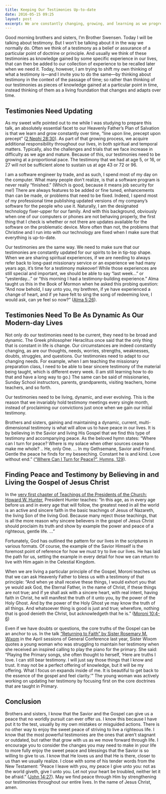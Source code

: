 ```yaml
---
title: Keeping Our Testimonies Up-to-date
date: 2016-05-15 09:25
layout: post
excerpt: We are constantly changing, growing, and learning as we progress through life. Because of this, our testimonies need to be growing at a proportional pace.
---
```


Good morning brothers and sisters, I’m Brother Swensen. Today I will be talking about testimony. But I won’t be talking about it in the way we normally do. Often we think of a testimony as a belief or assurance of a particular point of doctrine or principle. And usually we think of these testimonies as knowledge gained by some specific experience in our lives, that can then be added to our collection of experience to be recalled later when we need it. Today, however, I am trying to shift my own thinking of what a testimony is—and I invite you to do the same—by thinking about testimony in the context of the passage of time; so rather than thinking of our testimonies as pieces of knowledge gained at a particular point in time, instead thinking of them as a living foundation that changes and adapts over time.

## Testimonies Need Updating

As my sweet wife pointed out to me while I was studying to prepare this talk, an absolutely essential facet to our Heavenly Father’s Plan of Salvation is that we learn and grow constantly over time, “line upon line, precept upon precept” ([2 Nephi 28:30](https://www.lds.org/scriptures/bofm/2-ne/28.30#29)). As part of that growing process, we acquire additional responsibility throughout our lives, in both spiritual and temporal matters. Typically, also the challenges and trials that we face increase in difficulty as we age and mature. Because of this, our testimonies need to be growing at a proportional pace. The testimony that we had at age 5, or 16, or 27 will not be sufficient alone to sustain us at age 43 or 72 or 96.

I am a software engineer by trade, and as such, I spend most of my day on the computer. What many people don’t realize, is that a software program is never really “finished.” (Which is good, because it means job security for me!) There are always features to be added or fine tuned, enhancements than can be made, or problems that need to be fixed. Indeed, I spend most of my professional time publishing updated versions of my company’s software for the people who use it. Naturally, I am the designated technology fixer-upper for our family. And with this background, obviously when one of our computers or phones are not behaving properly, the first thing that I check is whether or not there are updates available for the software on the problematic device. More often than not, the problems that Christine and I run into with our technology are fixed when I make sure that everything is up-to-date.

Our testimonies are the same way. We need to make sure that our testimonies are constantly updated for our spirits to be in tip-top shape. When we are sharing spiritual experiences, if we are needing to always refer back to long-past missionary service or an experience we had many years ago, it’s time for a testimony makeover! While those experiences are still special and important, we should be able to say “last week…” or “yesterday…” or “this morning I had a testimony-building experience.” Alma taught us this in the Book of Mormon when he asked this probing question: “And now behold, I say unto you, my brethren, if ye have experienced a change of heart, and if ye have felt to sing the song of redeeming love, I would ask, can ye feel so now?” ([Alma 5:26](https://www.lds.org/scriptures/bofm/alma/5.26#25)).

## Testimonies Need To Be As Dynamic As Our Modern-day Lives

Not only do our testimonies need to be current, they need to be broad and dynamic. The Greek philosopher Heraclitus once said that the only thing that is constant in life is change. Our circumstances are indeed constantly changing, as are our thoughts, needs, worries, strengths, weaknesses, doubts, struggles, and questions. Our testimonies need to adapt to our changing needs. For example, when I am teaching the missionary preparation class, I need to be able to bear sincere testimony of the material being taught, which is different every week. (I am still learning how to do that and have a long way to go.) The same can be said of missionaries, Sunday School instructors, parents, grandparents, visiting teachers, home teachers, and so forth.

Our testimonies need to be living, dynamic, and ever evolving. This is the reason that we invariably hold testimony meetings every single month, instead of proclaiming our convictions just once when we gain our initial testimony.

Brothers and sisters, gaining and maintaining a dynamic, current, multi-dimensional testimony is what will allow us to have peace in our lives. It is by believing in the Savior and living His Gospel that we find this type of testimony and accompanying peace. As the beloved hymn states: “Where can I turn for peace? Where is my solace when other sources cease to make me whole? .. He, only One. … In my Gethsemane, Savior and Friend. Gentle the peace he finds for my beseeching. Constant he is and kind. Love without end.” ([“Where Can I Turn for Peace?”, Hymns, 129](https://www.lds.org/music/library/hymns/where-can-i-turn-for-peace)).

## Finding Peace and Testimony by Believing in and Living the Gospel of Jesus Christ

In the [very first chapter of Teachings of the Presidents of the Church: Howard W. Hunter](https://www.lds.org/manual/teachings-of-presidents-of-the-church-howard-w-hunter/chapter-1-jesus-christ-our-only-way-to-hope-and-joy.p44), President Hunter teaches: “In this age, as in every age before us and in every age that will follow, the greatest need in all the world is an active and sincere faith in the basic teachings of Jesus of Nazareth, the living Son of the living God. Because many reject those teachings, that is all the more reason why sincere believers in the gospel of Jesus Christ should proclaim its truth and show by example the power and peace of a righteous, gentle life. …”

Fortunately, God has outlined the pattern for our lives in the scriptures in various formats. Of course, the example of the Savior Himself is the foremost point of reference for how we must try to live our lives. He has laid the path for us, setting the example in every detail for how we can return to live with Him again in the Celestial Kingdom.

When we are living a particular principle of the Gospel, Moroni teaches us that we can ask Heavenly Father to bless us with a testimony of that principle: “And when ye shall receive these things, I would exhort you that ye would ask God, the Eternal Father, in the name of Christ, if these things are not true; and if ye shall ask with a sincere heart, with real intent, having faith in Christ, he will manifest the truth of it unto you, by the power of the Holy Ghost. And by the power of the Holy Ghost ye may know the truth of all things. And whatsoever thing is good is just and true; wherefore, nothing that is good denieth the Christ, but acknowledgeth that he is.” ([Moroni 10:4-6](https://www.lds.org/scriptures/bofm/moro/10.4-6#3))

Even if we have doubts or questions, the core truths of the Gospel can be an anchor to us. In the talk [“Returning to Faith” by Sister Rosemary M. Wixom](https://www.lds.org/general-conference/2015/04/returning-to-faith#p23) in the April sessions of General Conference last year, Sister Wixom quotes a young woman who was struggling to maintain her testimony when she received an inspired calling to play the piano for the primary. She said: “Playing the Primary songs, she often thought to herself, ‘Here are truths I love. I can still bear testimony. I will just say those things that I know and trust. It may not be a perfect offering of knowledge, but it will be my offering. What I focus on expands inside of me. It is beautiful to get back to the essence of the gospel and feel clarity.’” The young woman was actively working on updating her testimony by focusing first on the core doctrines that are taught in Primary.

## Conclusion

Brothers and sisters, I know that the Savior and the Gospel can give us a peace that no worldly pursuit can ever offer us. I know this because I have put it to the test, usually by my own mistakes or misguided actions. There is no other way to enjoy the sweet peace of striving to live a righteous life. I know that the most powerful testimonies are the ones that aren’t stagnant or outdated, but rather that grow with us as we move forward through life. I encourage you to consider the changes you may need to make in your life to more fully enjoy the sweet peace and blessings that the Savior is so willing to give to us. I know that He loves us and that He is there, closer to us than we usually realize. I close with some of his tender words from the New Testament: “Peace I leave with you, my peace I give unto you: not as the world giveth, give I unto you. Let not your heart be troubled, neither let it be afraid.” ([John 14:27](https://www.lds.org/scriptures/nt/john/14.27#26)). May we find peace through Him by strengthening our testimonies throughout our entire lives. In the name of Jesus Christ, amen.
